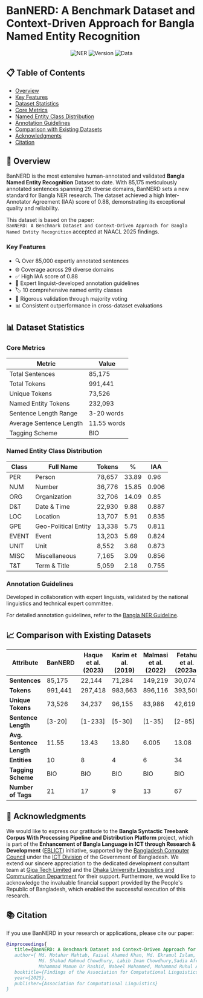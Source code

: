 # BanNERD: A Benchmark Dataset and Context-Driven Approach for Bangla Named Entity Recognition


<div align="center">

![NER](https://img.shields.io/badge/NER-blue)
![Version](https://img.shields.io/badge/Version-1.0.0-blue)
![Data](https://img.shields.io/badge/Data-85K%2B%20Sentences-orange)

</div>

## 📋 Table of Contents

- [Overview](#-overview)
- [Key Features](#key-features)
- [Dataset Statistics](#-dataset-statistics)
- [Core Metrics](#core-metrics)
- [Named Entity Class Distribution](#named-entity-class-distribution)
- [Annotation Guidelines](#annotation-guidelines)
- [Comparison with Existing Datasets](#-comparison-with-existing-datasets)
- [Acknowledgments](#-acknowledgments)
- [Citation](#-citation)


## 📝 Overview

BanNERD is the most extensive human-annotated and validated **Bangla Named Entity Recognition** Dataset to date. With 85,175 meticulously annotated sentences spanning 29 diverse domains, BanNERD sets a new standard for Bangla NER research. The dataset achieved a high Inter-Annotator Agreement (IAA) score of 0.88, demonstrating its exceptional quality and reliability.

This dataset is based on the paper:<br>
```BanNERD: A Benchmark Dataset and Context-Driven Approach for Bangla Named Entity Recognition``` accepted at NAACL 2025 findings.

### Key Features

- 🔍 Over 85,000 expertly annotated sentences
- 🌐 Coverage across 29 diverse domains
- ✅ High IAA score of 0.88
- 👥 Expert linguist-developed annotation guidelines
- 🏷️ 10 comprehensive named entity classes
- 🔄 Rigorous validation through majority voting
- 📊 Consistent outperformance in cross-dataset evaluations

## 📊 Dataset Statistics

### Core Metrics

| Metric | Value |
|--------|-------|
| Total Sentences | 85,175 |
| Total Tokens | 991,441 |
| Unique Tokens | 73,526 |
| Named Entity Tokens | 232,093 |
| Sentence Length Range | 3-20 words |
| Average Sentence Length | 11.55 words |
| Tagging Scheme | BIO |

### Named Entity Class Distribution

| Class | Full Name | Tokens | % | IAA |
|-------|-----------|--------|---|-----|
| PER | Person | 78,657 | 33.89 | 0.96 |
| NUM | Number | 36,776 | 15.85 | 0.906 |
| ORG | Organization | 32,706 | 14.09 | 0.85 |
| D&T | Date & Time | 22,930 | 9.88 | 0.887 |
| LOC | Location | 13,707 | 5.91 | 0.835 |
| GPE | Geo-Political Entity | 13,338 | 5.75 | 0.811 |
| EVENT | Event | 13,203 | 5.69 | 0.824 |
| UNIT | Unit | 8,552 | 3.68 | 0.873 |
| MISC | Miscellaneous | 7,165 | 3.09 | 0.856 |
| T&T | Term & Title | 5,059 | 2.18 | 0.755 |

### Annotation Guidelines
Developed in collaboration with expert linguists, validated by the national linguistics and technical expert committee.

For detailed annotation guidelines, refer to the [Bangla NER Guideline](https://guideline-docs.s3.ap-south-1.amazonaws.com/Named+Entity+Regocnition+in+Bangla.pdf).


## 📈 Comparison with Existing Datasets

| Attribute               | BanNERD | Haque et al. (2023) | Karim et al. (2019) | Malmasi et al. (2022) | Fetahu et al. (2023a) | Mhaske et al. (2023) | Pan et al. (2017) |
|-------------------------|---------|---------------------|---------------------|-----------------------|-----------------------|-----------------------|--------------------|
| **Sentences**          | 85,175  | 22,144              | 71,284              | 149,219               | 30,074                | 967,145               | 12,000            |
| **Tokens**             | 991,441 | 297,418             | 983,663             | 896,116               | 393,509               | 15,419,213            | 51,618            |
| **Unique Tokens**      | 73,526  | 34,237              | 96,155              | 83,986                | 42,619                | 525,515               | 8,191             |
| **Sentence Length**    | [3-20]  | [1-233]             | [5-30]              | [1-35]                | [2-85]                | [1-100]               | [3-62]            |
| **Avg. Sentence Length** | 11.55   | 13.43               | 13.80               | 6.005                 | 13.08                 | 15.94                 | 4.30              |
| **Entities**           | 10      | 8                   | 4                   | 6                     | 34                    | 3                     | 3                 |
| **Tagging Scheme**     | BIO     | BIO                 | BIO                 | BIO                   | BIO                   | BIO                   | BIO               |
| **Number of Tags**     | 21      | 17                  | 9                   | 13                    | 67                    | 7                     | 7                 |


## 🌟 Acknowledgments
We would like to express our gratitude to the **Bangla Syntactic Treebank Corpus With Processing Pipeline and Distribution Platform** project, which is part of the **Enhancement of Bangla Language in ICT through Research & Development** ([EBLICT](http://eblict.gov.bd/)) initiative, supported by the [Bangladesh Computer Council](https://bcc.gov.bd/) under the [ICT Division](https://ictd.gov.bd/) of the Government of Bangladesh. We extend our sincere appreciation to the dedicated development consultant team at [Giga Tech Limited](https://gigatechltd.com/) and the [Dhaka University Linguistics and Communication Department](https://www.du.ac.bd/body/LIN) for their support. Furthermore, we would like to acknowledge the invaluable financial support provided by the People's Republic of Bangladesh, which enabled the successful execution of this research.

## 📚 Citation

If you use BanNERD in your research or applications, please cite our paper:

```bibtex
@inproceedings{
   title={BanNERD: A Benchmark Dataset and Context-Driven Approach for Bangla Named Entity Recognition},
   author={ Md. Motahar Mahtab, Faisal Ahamed Khan, Md. Ekramul Islam,
            Md. Shahad Mahmud Chowdhury, Labib Imam Chowdhury,Sadia Afrin, Hazrat Ali,
            Mohammad Mamun Or Rashid, Nabeel Mohammed, Mohammad Ruhul Amin },
   booktitle={Findings of the Association for Computational Linguistics: NAACL 2025},
   year={2025},
   publisher={Association for Computational Linguistics}
}
